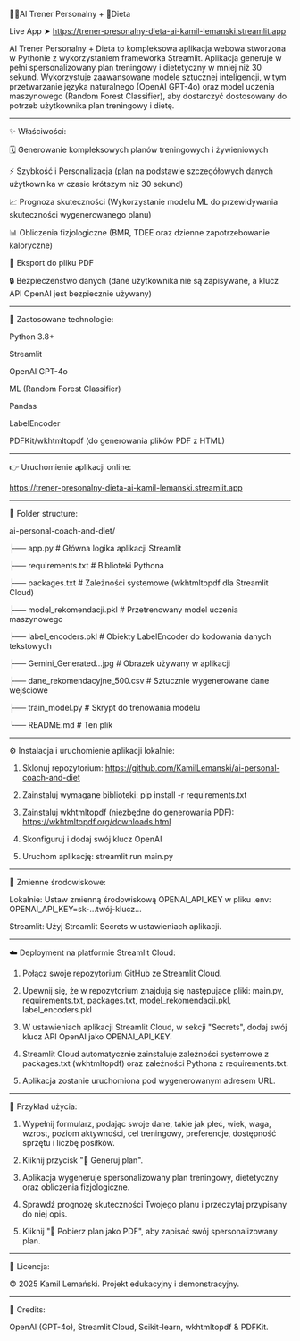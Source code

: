 🏋️‍♀️AI Trener Personalny + 🍎Dieta

Live App ➤ https://trener-presonalny-dieta-ai-kamil-lemanski.streamlit.app

AI Trener Personalny + Dieta to kompleksowa aplikacja webowa stworzona w Pythonie z wykorzystaniem frameworka Streamlit. Aplikacja generuje w pełni spersonalizowany plan treningowy i dietetyczny w mniej niż 30 sekund. Wykorzystuje zaawansowane modele sztucznej inteligencji, w tym przetwarzanie języka naturalnego (OpenAI GPT-4o) oraz model uczenia maszynowego (Random Forest Classifier), aby dostarczyć dostosowany do potrzeb użytkownika plan treningowy i dietę.

------------
✨ Właściwości:

🗓️ Generowanie kompleksowych planów treningowych i żywieniowych

⚡ Szybkość i Personalizacja (plan na podstawie szczegółowych danych użytkownika w czasie krótszym niż 30 sekund)

📈 Prognoza skuteczności (Wykorzystanie modelu ML do przewidywania skuteczności wygenerowanego planu)

📊 Obliczenia fizjologiczne (BMR, TDEE oraz dzienne zapotrzebowanie kaloryczne)

📄 Eksport do pliku PDF

🔒 Bezpieczeństwo danych (dane użytkownika nie są zapisywane, a klucz API OpenAI jest bezpiecznie używany)

-------------
🧪 Zastosowane technologie:

Python 3.8+

Streamlit

OpenAI GPT-4o

ML (Random Forest Classifier)

Pandas

LabelEncoder

PDFKit/wkhtmltopdf (do generowania plików PDF z HTML)

------------
👉 Uruchomienie aplikacji online:

https://trener-presonalny-dieta-ai-kamil-lemanski.streamlit.app

------------
📂 Folder structure:

ai-personal-coach-and-diet/

├── app.py                      # Główna logika aplikacji Streamlit

├── requirements.txt            # Biblioteki Pythona

├── packages.txt                # Zależności systemowe (wkhtmltopdf dla Streamlit Cloud)

├── model_rekomendacji.pkl      # Przetrenowany model uczenia maszynowego

├── label_encoders.pkl          # Obiekty LabelEncoder do kodowania danych tekstowych

├── Gemini_Generated...jpg      # Obrazek używany w aplikacji

├── dane_rekomendacyjne_500.csv # Sztucznie wygenerowane dane wejściowe

├── train_model.py              # Skrypt do trenowania modelu

└── README.md                   # Ten plik


------------
⚙️ Instalacja i uruchomienie aplikacji lokalnie:

1. Sklonuj repozytorium: https://github.com/KamilLemanski/ai-personal-coach-and-diet

2. Zainstaluj wymagane biblioteki: pip install -r requirements.txt

3. Zainstaluj wkhtmltopdf (niezbędne do generowania PDF): https://wkhtmltopdf.org/downloads.html

4. Skonfiguruj i dodaj swój klucz OpenAI

5. Uruchom aplikację: streamlit run main.py

------------
🔐 Zmienne środowiskowe:

Lokalnie: Ustaw zmienną środowiskową OPENAI_API_KEY w pliku .env: OPENAI_API_KEY=sk-...twój-klucz...

Streamlit: Użyj Streamlit Secrets w ustawieniach aplikacji.

------------
☁️ Deployment na platformie Streamlit Cloud:

1. Połącz swoje repozytorium GitHub ze Streamlit Cloud.
   
2. Upewnij się, że w repozytorium znajdują się następujące pliki: main.py, requirements.txt, packages.txt, model_rekomendacji.pkl, label_encoders.pkl
   
3. W ustawieniach aplikacji Streamlit Cloud, w sekcji "Secrets", dodaj swój klucz API OpenAI jako OPENAI_API_KEY.
   
4. Streamlit Cloud automatycznie zainstaluje zależności systemowe z packages.txt (wkhtmltopdf) oraz zależności Pythona z requirements.txt.
  
5.  Aplikacja zostanie uruchomiona pod wygenerowanym adresem URL.

------------
📌 Przykład użycia:

1. Wypełnij formularz, podając swoje dane, takie jak płeć, wiek, waga, wzrost, poziom aktywności, cel treningowy, preferencje, dostępność sprzętu i liczbę posiłków.

2. Kliknij przycisk "🚀 Generuj plan".

3. Aplikacja wygeneruje spersonalizowany plan treningowy, dietetyczny oraz obliczenia fizjologiczne.

4. Sprawdź prognozę skuteczności Twojego planu i przeczytaj przypisany do niej opis.

5. Kliknij "📄 Pobierz plan jako PDF", aby zapisać swój spersonalizowany plan.

------------
📝 Licencja:

© 2025 Kamil Lemański. Projekt edukacyjny i demonstracyjny.

------------
🙏 Credits:

OpenAI (GPT-4o), 
Streamlit Cloud, 
Scikit-learn,
wkhtmltopdf & PDFKit.
